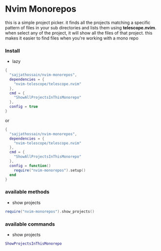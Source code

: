 <h1>Nvim Monorepos</h1>

this is a simple project picker. it finds all the projects matching a specific pattern of files in your sub directories and lists them using **telescope.nvim**. when select any of the project, it will show all the files of that project. this makes it easier to find files when you're working with a mono repo

### Install
- lazy
```lua
{
  "sajjathossain/nvim-monorepos",
  dependencies = {
    "nvim-telescope/telescope.nvim"
  },
  cmd = {
    "ShowAllProjectsInThisMonorepo"
  },
  config = true
}
```
or
```lua
{
  "sajjathossain/nvim-monorepos",
  dependencies = {
    "nvim-telescope/telescope.nvim"
  },
  cmd = {
    "ShowAllProjectsInThisMonorepo"
  },
  config = function()
    require("nvim-monorepos").setup()
  end
}
```

### available methods
- show projects
```lua
require("nvim-monorepos").show_projects()
```

### available commands
- show projects
```lua
ShowProjectsInThisMonorepo
```
